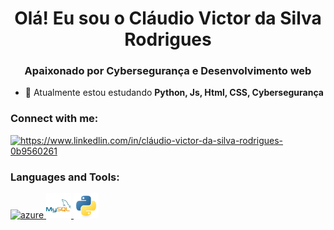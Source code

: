 <h1 align="center">Olá! Eu sou o Cláudio Victor da Silva Rodrigues</h1>
<h3 align="center">Apaixonado por Cybersegurança e Desenvolvimento web</h3>

- 🌱 Atualmente estou estudando **Python, Js, Html, CSS, Cybersegurança**

<h3 align="left">Connect with me:</h3>
<p align="left">
<a href="https://linkedin.com/in/https://www.linkedlin.com/in/cláudio-victor-da-silva-rodrigues-0b9560261" target="blank"><img align="center" src="https://raw.githubusercontent.com/rahuldkjain/github-profile-readme-generator/master/src/images/icons/Social/linked-in-alt.svg" alt="https://www.linkedlin.com/in/cláudio-victor-da-silva-rodrigues-0b9560261" height="30" width="40" /></a>
</p>

<h3 align="left">Languages and Tools:</h3>
<p align="left"> <a href="https://azure.microsoft.com/en-in/" target="_blank" rel="noreferrer"> <img src="https://www.vectorlogo.zone/logos/microsoft_azure/microsoft_azure-icon.svg" alt="azure" width="40" height="40"/> </a> <a href="https://www.mysql.com/" target="_blank" rel="noreferrer"> <img src="https://raw.githubusercontent.com/devicons/devicon/master/icons/mysql/mysql-original-wordmark.svg" alt="mysql" width="40" height="40"/> </a> <a href="https://www.python.org" target="_blank" rel="noreferrer"> <img src="https://raw.githubusercontent.com/devicons/devicon/master/icons/python/python-original.svg" alt="python" width="40" height="40"/> </a> </p>
